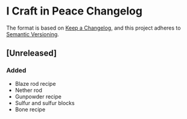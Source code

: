 # I Craft in Peace Changelog

The format is based on [Keep a Changelog](https://keepachangelog.com/en/1.0.0/),
and this project adheres to [Semantic Versioning](https://semver.org/spec/v2.0.0.html).

## [Unreleased]

### Added
- Blaze rod recipe
- Nether rod
- Gunpowder recipe
- Sulfur and sulfur blocks
- Bone recipe
